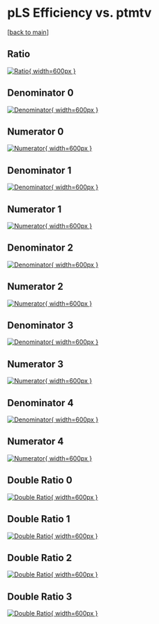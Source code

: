 # pLS Efficiency vs. ptmtv

[[back to main](./)]



## Ratio

[![Ratio](../mtv/var/pLS_loweta_11_-1_eff_ptmtv.png){ width=600px }](../mtv/var/pLS_loweta_11_-1_eff_ptmtv.pdf)

## Denominator 0

[![Denominator](../mtv/den/pLS_loweta_11_-1_eff_ptmtv_den0.png){ width=600px }](../mtv/den/pLS_loweta_11_-1_eff_ptmtv_den0.pdf)

## Numerator 0

[![Numerator](../mtv/num/pLS_loweta_11_-1_eff_ptmtv_num0.png){ width=600px }](../mtv/num/pLS_loweta_11_-1_eff_ptmtv_num0.pdf)

## Denominator 1

[![Denominator](../mtv/den/pLS_loweta_11_-1_eff_ptmtv_den1.png){ width=600px }](../mtv/den/pLS_loweta_11_-1_eff_ptmtv_den1.pdf)

## Numerator 1

[![Numerator](../mtv/num/pLS_loweta_11_-1_eff_ptmtv_num1.png){ width=600px }](../mtv/num/pLS_loweta_11_-1_eff_ptmtv_num1.pdf)

## Denominator 2

[![Denominator](../mtv/den/pLS_loweta_11_-1_eff_ptmtv_den2.png){ width=600px }](../mtv/den/pLS_loweta_11_-1_eff_ptmtv_den2.pdf)

## Numerator 2

[![Numerator](../mtv/num/pLS_loweta_11_-1_eff_ptmtv_num2.png){ width=600px }](../mtv/num/pLS_loweta_11_-1_eff_ptmtv_num2.pdf)

## Denominator 3

[![Denominator](../mtv/den/pLS_loweta_11_-1_eff_ptmtv_den3.png){ width=600px }](../mtv/den/pLS_loweta_11_-1_eff_ptmtv_den3.pdf)

## Numerator 3

[![Numerator](../mtv/num/pLS_loweta_11_-1_eff_ptmtv_num3.png){ width=600px }](../mtv/num/pLS_loweta_11_-1_eff_ptmtv_num3.pdf)

## Denominator 4

[![Denominator](../mtv/den/pLS_loweta_11_-1_eff_ptmtv_den4.png){ width=600px }](../mtv/den/pLS_loweta_11_-1_eff_ptmtv_den4.pdf)

## Numerator 4

[![Numerator](../mtv/num/pLS_loweta_11_-1_eff_ptmtv_num4.png){ width=600px }](../mtv/num/pLS_loweta_11_-1_eff_ptmtv_num4.pdf)

## Double Ratio 0

[![Double Ratio](../mtv/ratio/pLS_loweta_11_-1_eff_ptmtv_ratio0.png){ width=600px }](../mtv/ratio/pLS_loweta_11_-1_eff_ptmtv_ratio0.pdf)

## Double Ratio 1

[![Double Ratio](../mtv/ratio/pLS_loweta_11_-1_eff_ptmtv_ratio1.png){ width=600px }](../mtv/ratio/pLS_loweta_11_-1_eff_ptmtv_ratio1.pdf)

## Double Ratio 2

[![Double Ratio](../mtv/ratio/pLS_loweta_11_-1_eff_ptmtv_ratio2.png){ width=600px }](../mtv/ratio/pLS_loweta_11_-1_eff_ptmtv_ratio2.pdf)

## Double Ratio 3

[![Double Ratio](../mtv/ratio/pLS_loweta_11_-1_eff_ptmtv_ratio3.png){ width=600px }](../mtv/ratio/pLS_loweta_11_-1_eff_ptmtv_ratio3.pdf)

